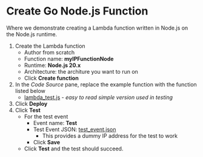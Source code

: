 # Create Go Node.js Function
Where we demonstrate creating a Lambda function written in Node.js on the Node.js runtime.

1. Create the Lambda function
    - Author from scratch
    - Function name: **myIPFunctionNode**
    - Runtime: **Node.js 20.x**
    - Architecture: the architure you want to run on
    - Click **Create function**
2. In the *Code Source* pane, replace the example function with the function listed below
    - [lambda_test.js](lambda_test.js) - *easy to read simple version used in testing*
3. Click **Deploy**
4. Click **Test**
    - For the test event
      - Event name: **Test**
      - Test Event JSON: [test_event.json](test_event.json)
        - This provides a dummy IP address for the test to work
      - Click **Save**
    - Click **Test** and the test should succeed.

